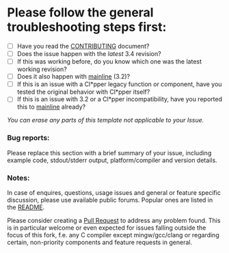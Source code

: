 # Please follow the general troubleshooting steps first:

- [ ] Have you read the [CONTRIBUTING](CONTRIBUTING.md) document?
- [ ] Does the issue happen with the _latest_ 3.4 revision?
- [ ] If this was working before, do you know which one was the latest working revision?
- [ ] Does it also happen with [mainline](https://github.com/harbour/core) (3.2)?
- [ ] If this is an issue with a Cl\*pper legacy function or component, have you tested the original behavior with Cl\*pper itself?
- [ ] If this is an issue with 3.2 or a Cl\*pper incompatibility, have you reported this to [mainline](https://groups.google.com/forum/#!forum/harbour-devel) already?

_You can erase any parts of this template not applicable to your Issue._

### Bug reports:

Please replace this section with a brief summary of your issue, including example code, stdout/stderr output, platform/compiler and version details.

### Notes:

In case of enquires, questions, usage issues and general or feature specific discussion, please use available public forums. Popular ones are listed in the [README](../README.md#external-links).

Please consider creating a [Pull Request](https://github.com/vszakats/harbour-core/pulls) to address any problem found. This is in particular welcome or even expected for issues falling outside the focus of this fork, f.e. any C compiler except mingw/gcc/clang or regarding certain, non-priority components and feature requests in general.
